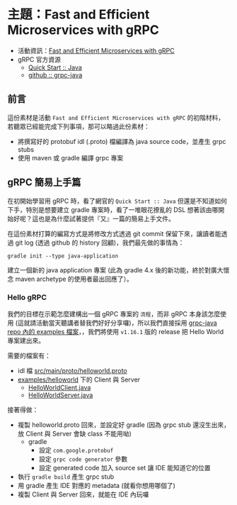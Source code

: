 # 主題：Fast and Efficient Microservices with gRPC

* 活動資訊：[Fast and Efficient Microservices with gRPC](https://twjug.kktix.cc/events/twjug201812-01)
* gRPC 官方資源
  * [Quick Start :: Java](https://grpc.io/docs/quickstart/java.html)
  * [github :: grpc-java](https://github.com/grpc/grpc-java)

## 前言

這份素材是活動 `Fast and Efficient Microservices with gRPC` 的初階材料，若聽眾已經能完成下列事項，那可以略過此份素材：

* 將撰寫好的 protobuf idl (.proto) 檔編譯為 java source code，並產生 grpc stubs
* 使用 maven 或 gradle 編譯 grpc 專案

## gRPC 簡易上手篇

在初開始學習用 gRPC 時，看了網官的 `Quick Start :: Java` 但還是不知道如何下手，特別是想要建立 gradle 專案時，看了一堆眼花撩亂的 DSL 想著該由哪開始好呢？這也是為什麼試著提供『又』一篇的簡易上手文件。

在這份素材打算的編寫方式是將修改方式透過 git commit 保留下來，讓讀者能透過 git log (透過 github 的 history 回顧)，我們最先做的事情為：

```
gradle init --type java-application
```

建立一個新的 java application 專案 (此為 gradle 4.x 後的新功能，終於對廣大懷念 maven archetype 的使用者最出回應了）。

### Hello gRPC

我們的目標在示範怎麼建構出一個 gRPC 專案的 `流程`，而非 gRPC 本身該怎麼使用 (這就請活動當天聽講者替我們好好分享囉)，所以我們直接採用 [grpc-java repo 內的 examples 檔案](https://github.com/grpc/grpc-java/blob/v1.16.1/examples)，，我們將使用 `v1.16.1` 版的 release 把 Hello World 專案建出來。

需要的檔案有：

* idl 檔 [src/main/proto/helloworld.proto](https://github.com/grpc/grpc-java/blob/v1.16.1/examples/src/main/proto/helloworld.proto)
* [examples/helloworld](https://github.com/grpc/grpc-java/tree/v1.16.1/examples/src/main/java/io/grpc/examples/helloworld) 下的 Client 與 Server
  * [HelloWorldClient.java](https://github.com/grpc/grpc-java/blob/v1.16.1/examples/src/main/java/io/grpc/examples/helloworld/HelloWorldClient.java)
  * [HelloWorldServer.java](https://github.com/grpc/grpc-java/blob/v1.16.1/examples/src/main/java/io/grpc/examples/helloworld/HelloWorldServer.java)

接著得做：
* 複製 helloworld.proto 回來，並設定好 gradle (因為 grpc stub 還沒生出來，放 Client 與 Server 會缺 class 不能用呦)
  * gradle
    * 設定 `com.google.protobuf` 
    * 設定 `grpc code generator` 參數 
    * 設定 generated code 加入 source set 讓 IDE 能知道它的位置
* 執行 `gradle build` 產生 grpc stub
* 用 gradle 產生 IDE 對應的 metadata (就看你想用哪個了)
* 複製 Client 與 Server 回來，就能在 IDE 內玩囉